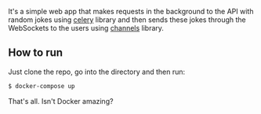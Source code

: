 It's a simple web app that makes requests in the background to the API with random jokes using [celery](https://github.com/celery/celery) library and then sends these jokes through the WebSockets to the users using [channels](https://github.com/django/channels) library.

## How to run

Just clone the repo, go into the directory and then run:

```bash
$ docker-compose up
```

That's all. Isn't Docker amazing?
